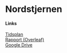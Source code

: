 # Nordstjernen


#### Links
[Tidsplan](https://docs.google.com/spreadsheets/d/1Bmw2Pm6OPSw0lB79yQIPkEKDIw7Qf8XQHhmZ9fptQ0M/edit#gid=0)  
[Rapport (Overleaf)](https://www.overleaf.com/project/5d84af22ddb1a00001cddc7f)  
[Google Drive](https://drive.google.com/drive/u/0/folders/1YGcS2OuAN-nlFchFjDMHshOd20Y03XRu)  

